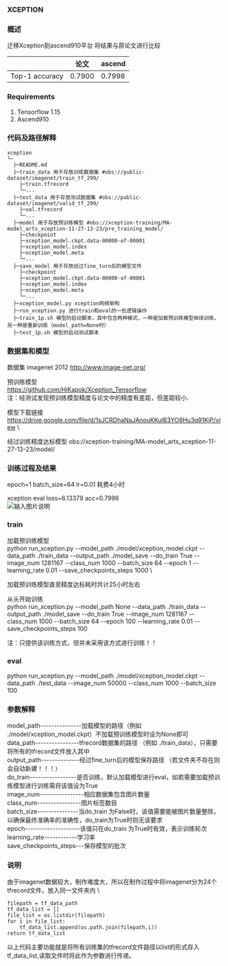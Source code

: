 ###   **XCEPTION** 


###   **概述** 

迁移Xception到ascend910平台
将结果与原论文进行比较

 |                | 论文   | ascend |
|----------------|------|--------|
| Top-1 accuracy | 0.7900 | 0.7998  |

###  Requirements

1. Tensorflow 1.15
2. Ascend910

###   **代码及路径解释** 



```
xception
└─ 
  ├─README.md
  ├─train_data 用于存放训练数据集 #obs://public-dataset/imagenet/train_tf_299/ 
  	├─train.tfrecord
  	└─...
  ├─test_data 用于存放测试数据集 #obs://public-dataset/imagenet/valid_tf_299/
  	├─val.tfrecord  
  	└─...
  ├─model 用于存放预训练模型 #obs://xception-training/MA-model_arts_xception-11-27-13-23/pre_training_model/
  	├─checkpoint
  	├─xception_model.ckpt.data-00000-of-00001
  	├─xception_model.index
  	├─xception_model.meta
  	└─...
  ├─save_model 用于存放经过fine_turn后的模型文件
  	├─checkpoint
  	├─xception_model.ckpt.data-00000-of-00001
  	├─xception_model.index
  	├─xception_model.meta
  	└─...
  ├─xception_model.py xception网络架构
  ├─run_xception.py 进行train和eval的一些逻辑操作
  ├─train_1p.sh 模型的启动脚本，其中包含两种模式，一种是加载预训练模型继续训练，另一种是重新训练（model_path=None时）
  ├─test_1p.sh 模型的启动测试脚本
```
###   **数据集和模型** 

数据集 imagenet 2012
http://www.image-net.org/

预训练模型\
https://github.com/HiKapok/Xception_Tensorflow \
注：经测试发现预训练模型精度与论文中的精度有差距，但差距较小.

模型下载链接
https://drive.google.com/file/d/1sJCRDhaNaJAnouKKulB3YO8Hu3q91KjP/view \

经过训练精度达标模型
obs://xception-training/MA-model_arts_xception-11-27-13-23/model/

### 训练过程及结果
epoch=1
batch_size=64
lr=0.01
耗费4小时

xception eval  loss=6.13379   acc=0.7998 \
![输入图片说明](https://images.gitee.com/uploads/images/2020/1208/185828_331e9fdd_8376014.png "屏幕截图.png")


###   **train** 
加载预训练模型 \
python    run_xception.py  --model_path ./model/xception_model.ckpt  --data_path ./train_data  --output_path  ./model_save  --do_train True  --image_num  1281167 --class_num  1000  --batch_size  64  --epoch  1 --learning_rate  0.01   --save_checkpoints_steps  1000 \

加载预训练模型直至精度达标耗时共计25小时左右


从头开始训练 \
python    run_xception.py  --model_path None  --data_path ./train_data  --output_path  ./model_save  --do_train True  --image_num  1281167 --class_num  1000  --batch_size  64  --epoch  100 --learning_rate  0.01   --save_checkpoints_steps  100

注：只提供该训练方式，但并未采用该方式进行训练！！

###  **eval** 

python    run_xception.py  --model_path ./model/xception_model.ckpt  --data_path ./test_data    --image_num  50000 --class_num  1000  --batch_size  100  
     
###  **参数解释**  
 

 model_path---------------加载模型的路径（例如 ./model/xception_model.ckpt）不加载预训练模型时设为None即可  
 data_path----------------tfrecord数据集的路径 （例如 ./train_data），只需要将所有的tfrecord文件放入其中 \
 output_path--------------经过fine_turn后的模型保存路径 （若文件夹不存在则会自动新建！！！）\
 do_train-----------------是否训练，默认加载模型进行eval，如若需要加载预训练模型进行训练需将该值设为True\
 image_num----------------相应数据集包含图片数量\
 class_num----------------图片标签数目\
 batch_size---------------当do_train 为False时，该值需要能被图片数量整除，以确保最终准确率的准确性，do_train为True时则无该要求\
 epoch--------------------该值只在do_train 为True时有效，表示训练轮次\
 learning_rate------------学习率\
 save_checkpoints_steps---保存模型的批次

### 说明
由于imagenet数据较大，制作难度大，所以在制作过程中将imagenet分为24个tfrecord文件，放入同一文件夹内 \

	filepath = tf_data_path 
	tf_data_list = [] 
	file_list = os.listdir(filepath) 
	for i in file_list: 
		tf_data_list.append(os.path.join(filepath,i)) 
	return tf_data_list  
以上代码主要功能就是将所有训练集的tfrecord文件路径以list的形式存入tf_data_list,读取文件时将此作为参数进行传递。
